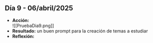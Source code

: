  ## Día 9 - 06/abril/2025  
  - **Acción:**   
    ![[PruebaDia9.png]]
  - **Resultado:** un buen prompt para la creación de temas a estudiar 
  - **Reflexión:** 